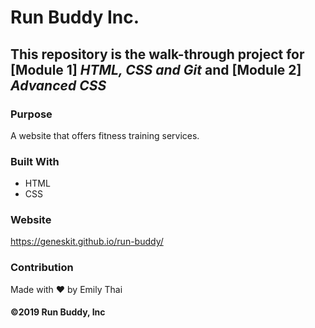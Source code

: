 # Run Buddy Inc.

## This repository is the walk-through project for **[Module 1]** *HTML, CSS and Git* and  **[Module 2]** *Advanced CSS*

### Purpose
A website that offers fitness training services.

### Built With
* HTML
* CSS

### Website
https://geneskit.github.io/run-buddy/

### Contribution
Made with ❤️ by Emily Thai

#### ©️2019 Run Buddy, Inc 
